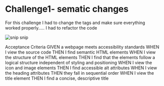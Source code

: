 # Challenge1- sematic changes  

For this challenge I had to change the tags and make sure everything worked properly.....
I had to refactor the code 

















![snip snip](https://user-images.githubusercontent.com/109132522/214961505-684f35dd-0245-42bf-b478-5de93d1d2a2c.PNG)












Acceptance Criteria
GIVEN a webpage meets accessibility standards
WHEN I view the source code
THEN I find semantic HTML elements
WHEN I view the structure of the HTML elements
THEN I find that the elements follow a logical structure independent of styling and positioning
WHEN I view the icon and image elements
THEN I find accessible alt attributes
WHEN I view the heading attributes
THEN they fall in sequential order
WHEN I view the title element
THEN I find a concise, descriptive title

